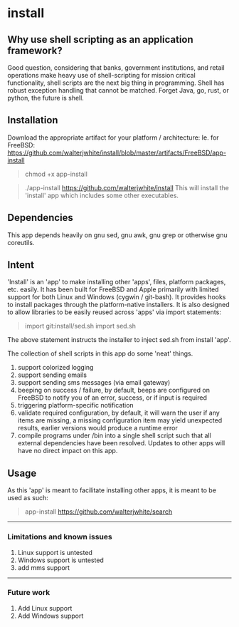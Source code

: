 # install

## Why use shell scripting as an application framework?
Good question, considering that banks, government institutions, and retail operations make heavy use of shell-scripting for mission critical functionality, shell scripts are the next big thing in programming.
Shell has robust exception handling that cannot be matched.
Forget Java, go, rust, or python, the future is shell.

## Installation
Download the appropriate artifact for your platform / architecture:
Ie. for FreeBSD:
https://github.com/walterjwhite/install/blob/master/artifacts/FreeBSD/app-install

> chmod +x app-install

> ./app-install https://github.com/walterjwhite/install
  This will install the 'install' app which includes some other executables.

## Dependencies
This app depends heavily on gnu sed, gnu awk, gnu grep or otherwise gnu coreutils.


## Intent
'Install' is an 'app' to make installing other 'apps', files, platform packages, etc. easily.
It has been built for FreeBSD and Apple primarily with limited support for both Linux and Windows (cygwin / git-bash).
It provides hooks to install packages through the platform-native installers.
It is also designed to allow libraries to be easily reused across 'apps' via import statements:

> import git:install/sed.sh
> import sed.sh

The above statement instructs the installer to inject sed.sh from install 'app'.

The collection of shell scripts in this app do some 'neat' things.
1. support colorized logging
2. support sending emails
3. support sending sms messages (via email gateway)
4. beeping on success / failure, by default, beeps are configured on FreeBSD to notify you of an error, success, or if input is required
5. triggering platform-specific notification
6. validate required configuration, by default, it will warn the user if any items are missing, a missing configuration item may yield unexpected results, earlier versions would produce a runtime error
7. compile programs under /bin into a single shell script such that all external dependencies have been resolved.  Updates to other apps will have no direct impact on this app.


## Usage
As this 'app' is meant to facilitate installing other apps, it is meant to be used as such:

> app-install https://github.com/walterjwhite/search
---
### Limitations and known issues
1. Linux support is untested
2. Windows support is untested
3. add mms support

---
### Future work
1. Add Linux support
2. Add Windows support
